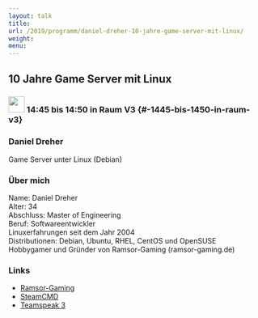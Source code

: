 ```yaml
---
layout: talk
title:
url: /2019/programm/daniel-dreher-10-jahre-game-server-mit-linux/
weight:
menu:
---
```

## 10 Jahre Game Server mit Linux

### <img height = "32" src="../../../images/lightning.svg"> 14:45 bis 14:50 in Raum V3 {#-1445-bis-1450-in-raum-v3}

### Daniel Dreher

Game Server unter Linux (Debian)

### Über mich

Name: Daniel Dreher  
Alter: 34  
Abschluss: Master of Engineering  
Beruf: Softwareentwickler  
Linuxerfahrungen seit dem Jahr 2004  
Distributionen: Debian, Ubuntu, RHEL, CentOS und OpenSUSE  
Hobbygamer und Gründer von Ramsor-Gaming (ramsor-gaming.de)

### Links

- <a href="https://ramsor-gaming.de" target="_blank">Ramsor-Gaming</a>
- <a href="https://developer.valvesoftware.com/wiki/SteamCMD" target="_blank">SteamCMD</a>
- <a href="https://www.teamspeak.com" target="_blank">Teamspeak 3</a>